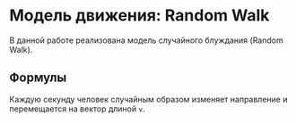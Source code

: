 # Модель движения: Random Walk

В данной работе реализована модель случайного блуждания (Random Walk).

## Формулы

Каждую секунду человек случайным образом изменяет направление и перемещается на вектор длиной `v`.
